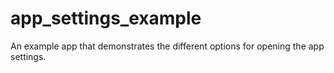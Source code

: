 # app_settings_example

An example app that demonstrates the different options for opening the app settings.
